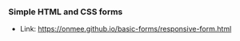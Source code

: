 ### Simple HTML and CSS forms

* Link: https://onmee.github.io/basic-forms/responsive-form.html     